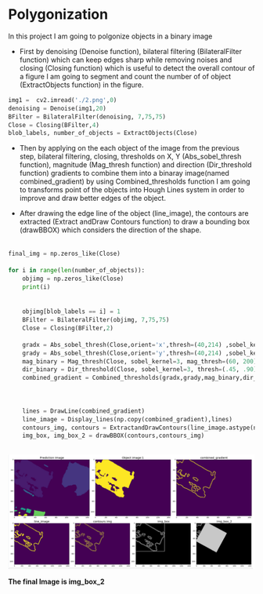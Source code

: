 # Polygonization
 
In this project I am going to polgonize objects in a binary image 

* First by denoising (Denoise function), bilateral filtering (BilateralFilter function) which can keep edges sharp while removing noises and closing (Closing function) which is useful to detect the overall contour of a figure I am going to segment and count the number of of object (ExtractObjects function) in the figure. 
~~~python
img1 =  cv2.imread('./2.png',0)
denoising = Denoise(img1,20)
BFilter = BilateralFilter(denoising, 7,75,75)
Close = Closing(BFilter,4)
blob_labels, number_of_objects = ExtractObjects(Close)
~~~
* Then by applying on the each object of the image from the previous step, bilateral filtering, closing,  thresholds on X, Y (Abs_sobel_thresh function), magnitude (Mag_thresh function) and direction (Dir_threshold function) gradients to combine them into a binaray image(named combined_gradient) by using Combined_thresholds function I am going to transforms point of the objects into Hough Lines system in order to improve and draw better edges of the object.

* After drawing the edge line of the object (line_image), the contours are extracted (Extract andDraw Contours function) to draw a bounding box (drawBBOX) which considers the direction of the shape.

~~~python

final_img = np.zeros_like(Close)

for i in range(len(number_of_objects)):
    objimg = np.zeros_like(Close)
    print(i)
    

    objimg[blob_labels == i] = 1
    BFilter = BilateralFilter(objimg, 7,75,75)
    Close = Closing(BFilter,2)

    gradx = Abs_sobel_thresh(Close,orient='x',thresh=(40,214) ,sobel_kernel=25)
    grady = Abs_sobel_thresh(Close,orient='y',thresh=(40,214) ,sobel_kernel=25)
    mag_binary = Mag_thresh(Close, sobel_kernel=3, mag_thresh=(60, 200))
    dir_binary = Dir_threshold(Close, sobel_kernel=3, thresh=(.45, .90))
    combined_gradient = Combined_thresholds(gradx,grady,mag_binary,dir_binary)
    
    
    
    lines = DrawLine(combined_gradient)
    line_image = Display_lines(np.copy(combined_gradient),lines)
    contours_img, contours = ExtractandDrawContours(line_image.astype(np.uint8))
    img_box, img_box_2 = drawBBOX(contours,contours_img)
    
~~~

 <p align="center">
<img src="./Images/3.PNG" />
<p align="center">
 
**The final Image is img_box_2**
